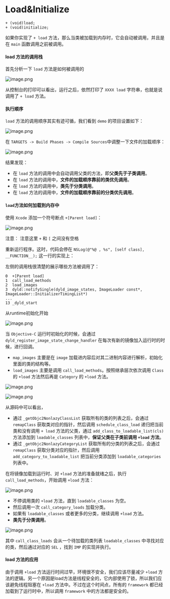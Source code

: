 # Load&Initialize

```
+ (void)load;
+ (void)initialize;
```

如果你实现了 `+ load` 方法，那么当类被加载到内存时，它会自动被调用，并且是在 `main` 函数调用之前被调用。

#### load 方法的调用栈

首先分析一下 `load` 方法是如何被调用的

![image.png](http://upload-images.jianshu.io/upload_images/588630-79f9a27a6fad634c.png?imageMogr2/auto-orient/strip%7CimageView2/2/w/1240)

从控制台的打印可以看出，运行之后，依然打印了 `XXXX load` 字符串，也就是说调用了 `+ load` 方法。

#### 执行顺序

`load` 方法的调用顺序其实有迹可循，我们看到 `demo` 的项目设置如下：

![image.png](http://upload-images.jianshu.io/upload_images/588630-578317d4cc2d9920.png?imageMogr2/auto-orient/strip%7CimageView2/2/w/1240)

在 `TARGETS -> Build Phases -> Compile Sources`中调整一下文件的加载顺序：

![image.png](http://upload-images.jianshu.io/upload_images/588630-0bdb3567814e7f69.png?imageMogr2/auto-orient/strip%7CimageView2/2/w/1240)

结果发现：
* 在 `load` 方法的调用中会自动调用父类的方法，即**父类先于子类调用**。
* 在 `load` 方法的调用中，**文件的加载顺序靠前的类优先调用**。
* 在 `load` 方法的调用中，**类先于分类调用**。
* 在 `load` 方法的调用中，**文件的加载顺序靠前的分类优先调用**。

#### `load`方法如何加载到内存中

使用 `Xcode` 添加一个符号断点 `+[Parent load]`：

![image.png](http://upload-images.jianshu.io/upload_images/588630-fc3a92e363d99516.png?imageMogr2/auto-orient/strip%7CimageView2/2/w/1240)

注意：
注意这里 `+` 和 `[` 之间没有空格

重新运行程序。这时，代码会停在 `NSLog(@"%@ , %s", [self class], __FUNCTION__);` 这一行的实现上：

左侧的调用栈很清楚的展示哪些方法被调用了：

```
0  +[Parent load]
1  call_load_methods
2  load_images
3  dyld::notifySingle(dyld_image_states, ImageLoader const*, ImageLoader::InitializerTimingList*)
...
13 _dyld_start
```

从runtime初始化开始

![image.png](http://upload-images.jianshu.io/upload_images/588630-9494f2a6913b9e0c.png?imageMogr2/auto-orient/strip%7CimageView2/2/w/1240)

当 `Objective-C` 运行时初始化的时候，会通过 `dyld_register_image_state_change_handler` 在每次有新的镜像加入运行时的时候，进行回调。

* `map_images` 主要是在 `image` 加载进内容后对其二进制内容进行解析，初始化里面的类的结构等。
* `load_images` 主要是调用 `call_load_methods`。按照继承层次依次调用 `Class` 的 `+load` 方法然后再是 `Category` 的 `+load` 方法。

![image.png](http://upload-images.jianshu.io/upload_images/588630-ab9a17fe1c457f6a.png?imageMogr2/auto-orient/strip%7CimageView2/2/w/1240)

![image.png](http://upload-images.jianshu.io/upload_images/588630-ec529c4bedd7e4ba.png?imageMogr2/auto-orient/strip%7CimageView2/2/w/1240)

从源码中可以看出，
* 通过 `_getObjc2NonlazyClassList` 获取所有的类的列表之后，会通过 `remapClass` 获取类对应的指针，然后调用 `schedule_class_load` 递归把当前类和没有调用 `+ load` 方法的父类，通过 `add_class_to_loadable_list(cls)` 方法添加到 `loadable_classes` 列表中，**保证父类在子类前调用 `+load` 方法**。
* 通过 `_getObjc2NonlazyCategoryList` 获取所有的分类的列表之后，会通过 `remapClass` 获取分类对应的指针，然后调用` add_category_to_loadable_list` 把当前分类添加到 `loadable_categories` 列表中。

在将镜像加载到运行时、对 `+load` 方法的准备就绪之后，执行 `call_load_methods`，开始调用 `+load` 方法：

![image.png](http://upload-images.jianshu.io/upload_images/588630-908e53a2462438c8.png?imageMogr2/auto-orient/strip%7CimageView2/2/w/1240)

* 不停调用类的 `+load` 方法，直到 `loadable_classes` 为空。
* 然后调用一次 `call_category_loads` 加载分类。
* 如果有 `loadable_classes` 或者更多的分类，继续调用 `+load` 方法。
* **类先于分类调用**。

![image.png](http://upload-images.jianshu.io/upload_images/588630-5c3408d006682624.png?imageMogr2/auto-orient/strip%7CimageView2/2/w/1240)

其中 `call_class_loads` 会从一个待加载的类列表 `loadable_classes` 中寻找对应的类，然后通过对应的 `SEL` ，找到 `IMP` 的实现并执行。

#### load 方法的应用

由于调用 `+load` 方法运行时间过早，环境很不安全，我们应该尽量减少 `+load` 方法的逻辑。另一个原因是load方法是线程安全的，它内部使用了锁，所以我们应该避免线程阻塞在 `+load` 方法中。不过在这个时间点，所有的 `framework` 都已经加载到了运行时中，所以调用 `framework` 中的方法都是安全的。
